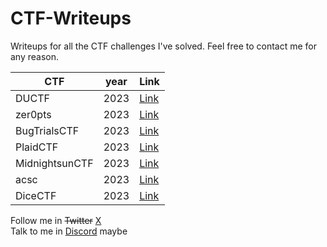 # CTF-Writeups

Writeups for all the CTF challenges I've solved.
Feel free to contact me for any reason.

|CTF|year|Link|
|-|-|-|
|DUCTF|2023|[Link](./2023/DUCTF/)|
|zer0pts|2023|[Link](./2023/zer0pts/)|
|BugTrialsCTF|2023|[Link](./2023/BugTrialsCTF/)|
|PlaidCTF|2023|[Link](./2023/plaidCTF/)|
|MidnightsunCTF|2023|[Link](./2023/MidnightsunCTF/)|
|acsc|2023|[Link](./2023/acsc/)|
|DiceCTF|2023|[Link](./2023/DiceCTF/)|


Follow me in ~~Twitter~~ [X](https://twitter.com/ShuntIsReal)\
Talk to me in [Discord](https://discordapp.com/users/realshunt) maybe
